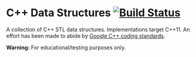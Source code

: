 # C++ Data Structures [![Build Status](https://travis-ci.org/sbprescott/data-structures.svg?branch=master)](https://travis-ci.org/sbprescott/data-structures)

A collection of C++ STL data structures.  Implementations target C++11.  An effort has been made to abide by [Google C++ coding standards](https://google.github.io/styleguide/cppguide.html).


**Warning:** For educational/testing purposes only.
